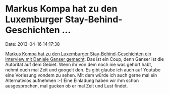 Markus Kompa hat zu den Luxemburger Stay-Behind-Geschichten \...
================================================================

Date: 2013-04-16 14:17:38

[Markus Kompa hat zu den Luxemburger Stay-Behind-Geschichten ein
Interview mit Daniele Ganser
gemacht](http://www.heise.de/tp/artikel/38/38930/1.html). Das ist ein
Coup, denn Ganser ist die Autorität auf dem Gebiet. Wenn ihr von dem
noch nie was gehört habt, nehmt euch mal Zeit und googelt den. Es gibt
glaube ich auch auf Youtube eine Vorlesung vondem zu sehen. Mit dem
würde ich auch gerne mal ein Alternativlos aufnehmen :-) Eine Einladung
haben wir ihm schon ausgesprochen, mal gucken ob er mal Zeit und Lust
findet.
